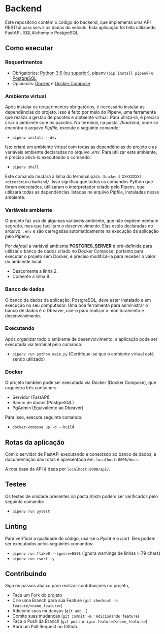 # Backend

Este repositório contém o código do backend, que implementa uma API RESTful para servir os dados do 
veículo. Esta aplicação foi feita utilizando FastAPI, SQLAlchemy e PostgreSQL.

## Como executar
### Requerimentos
- Obrigatórios: [Python 3.6 (ou superior)](https://www.python.org/downloads/), pipenv
 (`pip install pipenv`) e [PostgreSQL](https://www.postgresql.org/download/)
- Opcionais: [Docker](https://www.docker.com/products/docker-desktop) e 
[Docker Compose](https://docs.docker.com/compose/install/)

### Ambiente virtual
Após instalar os requerimentos obrigatórios, é necessário instalar as dependências do projeto. Isso 
é feito por meio do Pipenv, uma ferramenta que realiza a gestão de pacotes e ambiente virtual. Para 
utilizá-la, é preciso criar o ambiente com os pacotes. No terminal, na pasta *./backend*, onde se 
encontra o arquivo *Pipfile*, execute o seguinte comando: 
- `pipenv install --dev`

Isto criará um ambiente virtual com todas as dependências do projeto e as variáveis ambiente 
declaradas no arquivo *.env*. Para utilizar este ambiente, é preciso ativá-lo executando o comando:
- `pipenv shell`

Este comando mudará a linha do terminal para: `(backend-XXXXXXXX) <diretório>/backend/`. Isso 
significa que todos os comandos Python que forem executados, utilizaram o interpretador criado pelo 
Pipenv, que utilizará todas as dependências listadas no arquivo Pipfile, instaladas nesse ambiente.  
 
### Variáveis ambiente
O projeto faz uso de algumas variáveis ambiente, que não expõem nenhum segredo, mas que facilitam o 
desenvolvimento. Elas estão declaradas no arquivo: `.env` e são carregadas automaticamente na 
execução da aplicação pelo Pipenv. 

Por *default* a variável ambiente **POSTGRES_SERVER** é pré-definida para utilizar o banco de dados 
criado no Docker Compose, portanto para executar o projeto sem Docker, é preciso modificá-la para 
receber o valor do ambiente local.  
- Descomente a linha 2.
- Comente a linha 8.

### Banco de dados
O banco de dados da aplicação, PostgreSQL, deve estar instalado e em execução no seu computador. Uma
boa ferramenta para administrar o banco de dados é o Dbeaver, use-o para realizar o monitoramento e
desenvolvimento.

### Executando
Após organizar todo o ambiente de desenvolvimento, a aplicação pode ser executada via terminal pelo
comando:
- `pipenv run python main.py` (Certifique-se que o ambiente virtual está sendo utilizado)

### Docker
O projeto também pode ser executado via Docker (Docker Compose), que orquestra três containers:
- Servidor (FastAPI)
- Banco de dados (PostgreSQL)
- PgAdmin (Equivalente ao Dbeaver)

Para isso, execute seguinte comando:
- `docker-compose up -d --build`

## Rotas da aplicação
Com o servidor de FastAPI executando e conectado ao banco de dados, a documentação das rotas é
apresentada em: `localhost:8000/docs`.

A rota base da API é dada por `localhost:8000/api/`.

## Testes
Os testes de unidade presentes na pasta */teste* podem ser verificados pelo seguinte comando:
- `pipenv run pytest`

## Linting
Para verificar a qualidade do código, usa-se o *Pylint* e o *isort*. Eles podem ser executados pelos
seguintes comandos:
- `pipenv run flake8 --ignore=E501` (ignora warnings de linhas > 79 chars)
- `pipenv run isort -y`

## Contribuindo
Siga os passos abaixo para realizar contribuições no projeto, 

- Faça um Fork do projeto
- Crie uma Branch para sua Feature (`git checkout -b feature/<nome_feature>`)
- Adicione suas mudanças (`git add .`)
- Comite suas mudanças (`git commit -m 'Adicionando feature`)
- Faça o Push da Branch (`git push origin feature/<nome_feature>`)
- Abra um Pull Request no Github